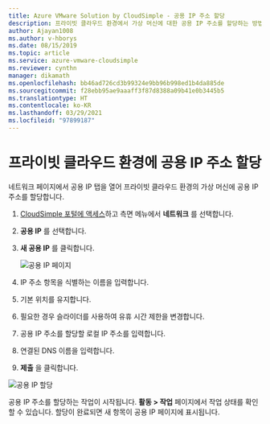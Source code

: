 ```yaml
---
title: Azure VMware Solution by CloudSimple - 공용 IP 주소 할당
description: 프라이빗 클라우드 환경에서 가상 머신에 대한 공용 IP 주소를 할당하는 방법을 설명합니다.
author: Ajayan1008
ms.author: v-hborys
ms.date: 08/15/2019
ms.topic: article
ms.service: azure-vmware-cloudsimple
ms.reviewer: cynthn
manager: dikamath
ms.openlocfilehash: bb46ad726cd3b99324e9bb96b998ed1b4da885de
ms.sourcegitcommit: f28ebb95ae9aaaff3f87d8388a09b41e0b3445b5
ms.translationtype: HT
ms.contentlocale: ko-KR
ms.lasthandoff: 03/29/2021
ms.locfileid: "97899187"
---
```

# <a name="allocate-public-ip-addresses-for-private-cloud-environment"></a>프라이빗 클라우드 환경에 공용 IP 주소 할당

네트워크 페이지에서 공용 IP 탭을 열어 프라이빗 클라우드 환경의 가상 머신에 공용 IP 주소를 할당합니다.

1. [CloudSimple 포털에 액세스](access-cloudsimple-portal.md)하고 측면 메뉴에서 **네트워크** 를 선택합니다.
2. **공용 IP** 를 선택합니다.
3. **새 공용 IP** 를 클릭합니다.

    ![공용 IP 페이지](media/public-ips-page.png)

4. IP 주소 항목을 식별하는 이름을 입력합니다.
5. 기본 위치를 유지합니다.
6. 필요한 경우 슬라이더를 사용하여 유휴 시간 제한을 변경합니다.
7. 공용 IP 주소를 할당할 로컬 IP 주소를 입력합니다.
8. 연결된 DNS 이름을 입력합니다.
9. **제출** 을 클릭합니다.

![공용 IP 할당](media/network-public-ip-allocate.png)

공용 IP 주소를 할당하는 작업이 시작됩니다. **활동 > 작업** 페이지에서 작업 상태를 확인할 수 있습니다. 할당이 완료되면 새 항목이 공용 IP 페이지에 표시됩니다.

